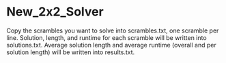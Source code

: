 # New_2x2_Solver

Copy the scrambles you want to solve into scrambles.txt, one scramble per line.
Solution, length, and runtime for each scramble will be written into solutions.txt.
Average solution length and average runtime (overall and per solution length) will be written into results.txt.
